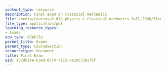 ```yaml
---
content_type: resource
description: Final exam on classical mechanics.
file: /media/courses/8-012-physics-i-classical-mechanics-fall-2008/15cdb14e63ed07c47115ce18c73917bf_final.pdf
file_type: application/pdf
learning_resource_types:
- Exams
ocw_type: OCWFile
parent_title: Exams
parent_type: CourseSection
resourcetype: Document
title: Final Exam
uid: 15cdb14e-63ed-07c4-7115-ce18c73917bf
---
```

